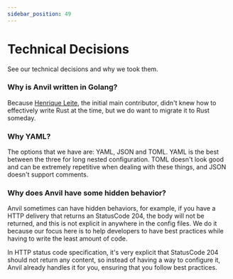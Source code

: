 ```yaml
---
sidebar_position: 49
---
```


# Technical Decisions

See our technical decisions and why we took them.

### Why is Anvil written in Golang?

Because [Henrique Leite](https://henriqueleite42.com), the initial main contributor, didn't knew how to effectively write Rust at the time, but we do want to migrate it to Rust someday.

### Why YAML?

The options that we have are: YAML, JSON and TOML. YAML is the best between the three for long nested configuration. TOML doesn't look good and can be extremely repetitive when dealing with these things, and JSON doesn't support comments.

### Why does Anvil have some hidden behavior?

Anvil sometimes can have hidden behaviors, for example, if you have a HTTP delivery that returns an StatusCode 204, the body will not be
returned, and this is not explicit in anywhere in the config files. We do it because our focus here is to help developers to have best practices
while having to write the least amount of code.

In HTTP status code specification, it's very explicit that StatusCode 204 should not return any content, so instead of having a way to configure
it, Anvil already handles it for you, ensuring that you follow best practices.
